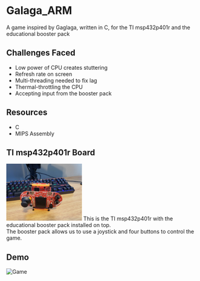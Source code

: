 # Galaga_ARM
A game inspired by Gaglaga, written in C, for the TI msp432p401r and the educational booster pack

## Challenges Faced
  - Low power of CPU creates stuttering
  - Refresh rate on screen 
  - Multi-threading needed to fix lag
  - Thermal-throttling the CPU
  - Accepting input from the booster pack

## Resources
  - C 
  - MIPS Assembly 
 
## TI msp432p401r Board
<img src="20190331_180215.jpg" alt="drawing" width="200"/>
This is the TI msp432p401r with the educational booster pack installed on top. <br>
The booster pack allows us to use a joystick and four buttons to control the game.


## Demo
![Game](https://github.com/JonathanConn/Galaga_ARM/blob/master/20190329-192657.gif)





